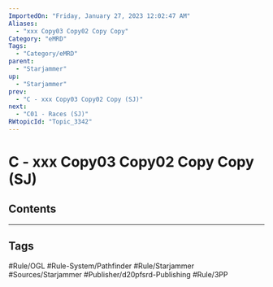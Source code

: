```yaml
---
ImportedOn: "Friday, January 27, 2023 12:02:47 AM"
Aliases:
  - "xxx Copy03 Copy02 Copy Copy"
Category: "eMRD"
Tags:
  - "Category/eMRD"
parent:
  - "Starjammer"
up:
  - "Starjammer"
prev:
  - "C - xxx Copy03 Copy02 Copy (SJ)"
next:
  - "C01 - Races (SJ)"
RWtopicId: "Topic_3342"
---
```

# C - xxx Copy03 Copy02 Copy Copy (SJ)
## Contents

---
## Tags
#Rule/OGL #Rule-System/Pathfinder #Rule/Starjammer #Sources/Starjammer #Publisher/d20pfsrd-Publishing #Rule/3PP

